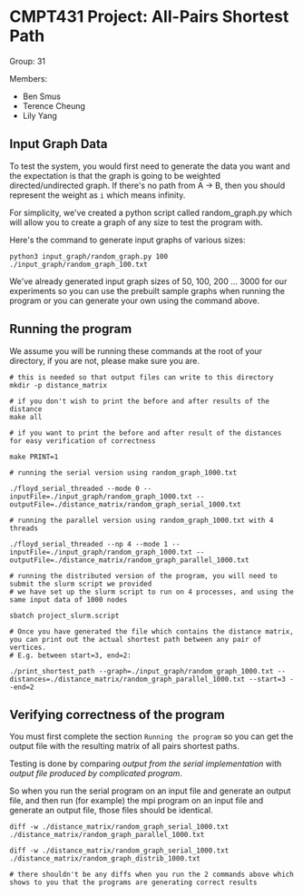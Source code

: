 # CMPT431 Project: All-Pairs Shortest Path

Group: 31

Members: 
* Ben Smus
* Terence Cheung
* Lily Yang

## Input Graph Data
To test the system, you would first need to generate the data you want and the expectation is that the graph is going to be weighted directed/undirected graph. If there's no path from A -> B, then you should represent the weight as `i` which means infinity. 

For simplicity, we've created a python script called random_graph.py which will allow you to create a graph of any size to test the program with.

Here's the command to generate input graphs of various sizes:

```
python3 input_graph/random_graph.py 100 ./input_graph/random_graph_100.txt
```

We've already generated input graph sizes of 50, 100, 200 ... 3000 for our experiments so you can use the prebuilt sample graphs when running the program or you can generate your own using the command above. 

## Running the program 

We assume you will be running these commands at the root of your directory, if you are not, please make sure you are.

```
# this is needed so that output files can write to this directory
mkdir -p distance_matrix

# if you don't wish to print the before and after results of the distance
make all

# if you want to print the before and after result of the distances for easy verification of correctness

make PRINT=1

# running the serial version using random_graph_1000.txt

./floyd_serial_threaded --mode 0 --inputFile=./input_graph/random_graph_1000.txt --outputFile=./distance_matrix/random_graph_serial_1000.txt

# running the parallel version using random_graph_1000.txt with 4 threads

./floyd_serial_threaded --np 4 --mode 1 --inputFile=./input_graph/random_graph_1000.txt --outputFile=./distance_matrix/random_graph_parallel_1000.txt

# running the distributed version of the program, you will need to submit the slurm script we provided
# we have set up the slurm script to run on 4 processes, and using the same input data of 1000 nodes

sbatch project_slurm.script

# Once you have generated the file which contains the distance matrix, you can print out the actual shortest path between any pair of vertices.
# E.g. between start=3, end=2:

./print_shortest_path --graph=./input_graph/random_graph_1000.txt --distances=./distance_matrix/random_graph_parallel_1000.txt --start=3 --end=2
```

## Verifying correctness of the program

You must first complete the section `Running the program` so you can get the output file with the resulting matrix of all pairs shortest paths.

Testing is done by comparing *output from the serial implementation* with *output file produced by complicated program*.

So when you run the serial program on an input file and generate an output file, and then run (for example) the mpi program on an input file and generate an output file,
those files should be identical.

```
diff -w ./distance_matrix/random_graph_serial_1000.txt ./distance_matrix/random_graph_parallel_1000.txt

diff -w ./distance_matrix/random_graph_serial_1000.txt ./distance_matrix/random_graph_distrib_1000.txt

# there shouldn't be any diffs when you run the 2 commands above which shows to you that the programs are generating correct results
```
